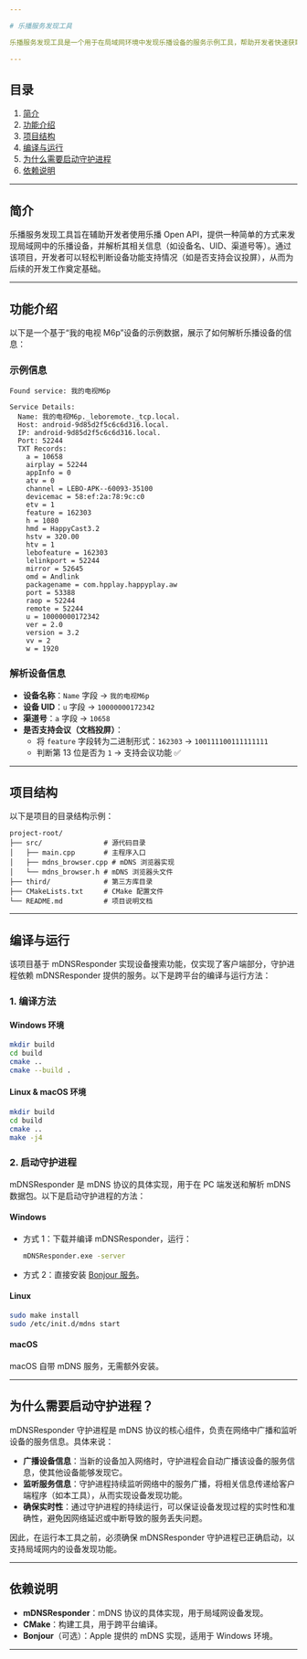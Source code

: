 ```yaml
---

# 乐播服务发现工具

乐播服务发现工具是一个用于在局域网环境中发现乐播设备的服务示例工具，帮助开发者快速获取设备信息并集成乐播 Open API。

---
```


## 目录
1. [简介](#简介)
2. [功能介绍](#功能介绍)
3. [项目结构](#项目结构)
4. [编译与运行](#编译与运行)
5. [为什么需要启动守护进程](#为什么需要启动守护进程)
6. [依赖说明](#依赖说明)

---

## 简介

乐播服务发现工具旨在辅助开发者使用乐播 Open API，提供一种简单的方式来发现局域网中的乐播设备，并解析其相关信息（如设备名、UID、渠道号等）。通过该项目，开发者可以轻松判断设备功能支持情况（如是否支持会议投屏），从而为后续的开发工作奠定基础。

---

## 功能介绍

以下是一个基于“我的电视 M6p”设备的示例数据，展示了如何解析乐播设备的信息：

### 示例信息

```plaintext
Found service: 我的电视M6p

Service Details:
  Name: 我的电视M6p._leboremote._tcp.local.
  Host: android-9d85d2f5c6c6d316.local.
  IP: android-9d85d2f5c6c6d316.local.
  Port: 52244
  TXT Records:
    a = 10658
    airplay = 52244
    appInfo = 0
    atv = 0
    channel = LEBO-APK--60093-35100
    devicemac = 58:ef:2a:78:9c:c0
    etv = 1
    feature = 162303
    h = 1080
    hmd = HappyCast3.2
    hstv = 320.00
    htv = 1
    lebofeature = 162303
    lelinkport = 52244
    mirror = 52645
    omd = Andlink
    packagename = com.hpplay.happyplay.aw
    port = 53388
    raop = 52244
    remote = 52244
    u = 10000000172342
    ver = 2.0
    version = 3.2
    vv = 2
    w = 1920
```

### 解析设备信息

- **设备名称**：`Name` 字段 → `我的电视M6p`
- **设备 UID**：`u` 字段 → `10000000172342`
- **渠道号**：`a` 字段 → `10658`
- **是否支持会议（文档投屏）**：
  - 将 `feature` 字段转为二进制形式：`162303` → `100111100111111111`
  - 判断第 13 位是否为 `1` → 支持会议功能 ✅

---

## 项目结构

以下是项目的目录结构示例：

```
project-root/
├── src/               # 源代码目录
│   ├── main.cpp       # 主程序入口
│   ├── mdns_browser.cpp # mDNS 浏览器实现
│   └── mdns_browser.h # mDNS 浏览器头文件
├── third/             # 第三方库目录
├── CMakeLists.txt     # CMake 配置文件
└── README.md          # 项目说明文档
```

---

## 编译与运行

该项目基于 mDNSResponder 实现设备搜索功能，仅实现了客户端部分，守护进程依赖 mDNSResponder 提供的服务。以下是跨平台的编译与运行方法：

### 1. 编译方法

#### Windows 环境
```bash
mkdir build
cd build
cmake ..
cmake --build .
```

#### Linux & macOS 环境
```bash
mkdir build
cd build
cmake ..
make -j4
```

### 2. 启动守护进程

mDNSResponder 是 mDNS 协议的具体实现，用于在 PC 端发送和解析 mDNS 数据包。以下是启动守护进程的方法：

#### Windows
- 方式 1：下载并编译 mDNSResponder，运行：
  ```bash
  mDNSResponder.exe -server
  ```
- 方式 2：直接安装 [Bonjour 服务](https://support.apple.com/zh-cn/HT202043)。

#### Linux
```bash
sudo make install
sudo /etc/init.d/mdns start
```

#### macOS
macOS 自带 mDNS 服务，无需额外安装。

---

## 为什么需要启动守护进程？

mDNSResponder 守护进程是 mDNS 协议的核心组件，负责在网络中广播和监听设备的服务信息。具体来说：
- **广播设备信息**：当新的设备加入网络时，守护进程会自动广播该设备的服务信息，使其他设备能够发现它。
- **监听服务信息**：守护进程持续监听网络中的服务广播，将相关信息传递给客户端程序（如本工具），从而实现设备发现功能。
- **确保实时性**：通过守护进程的持续运行，可以保证设备发现过程的实时性和准确性，避免因网络延迟或中断导致的服务丢失问题。

因此，在运行本工具之前，必须确保 mDNSResponder 守护进程已正确启动，以支持局域网内的设备发现功能。

---

## 依赖说明

- **mDNSResponder**：mDNS 协议的具体实现，用于局域网设备发现。
- **CMake**：构建工具，用于跨平台编译。
- **Bonjour**（可选）：Apple 提供的 mDNS 实现，适用于 Windows 环境。

---